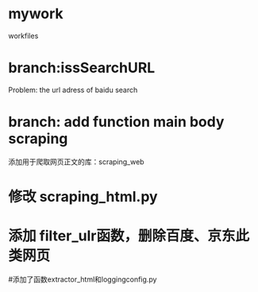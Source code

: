 # mywork
workfiles
# branch:issSearchURL
Problem: the url adress of baidu search
# branch: add function main body scraping
添加用于爬取网页正文的库：scraping_web

# 修改 scraping_html.py
添加 filter_ulr函数，删除百度、京东此类网页
=======
#添加了函数extractor_html和loggingconfig.py


